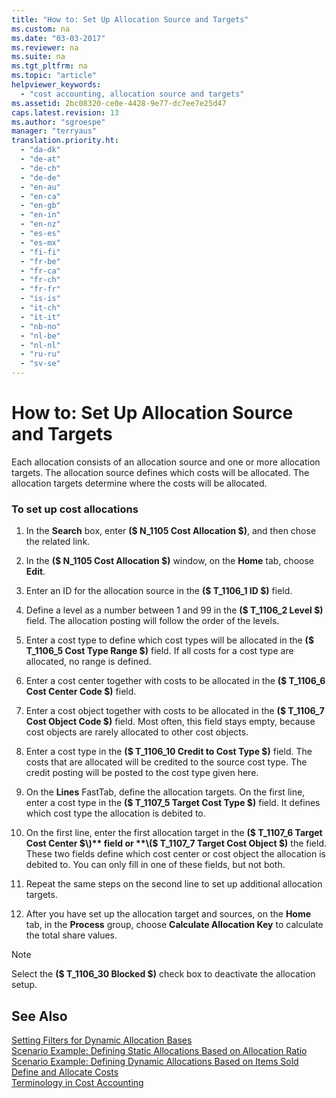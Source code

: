 ```yaml
---
title: "How to: Set Up Allocation Source and Targets"
ms.custom: na
ms.date: "03-03-2017"
ms.reviewer: na
ms.suite: na
ms.tgt_pltfrm: na
ms.topic: "article"
helpviewer_keywords: 
  - "cost accounting, allocation source and targets"
ms.assetid: 2bc08320-ce0e-4428-9e77-dc7ee7e25d47
caps.latest.revision: 13
ms.author: "sgroespe"
manager: "terryaus"
translation.priority.ht: 
  - "da-dk"
  - "de-at"
  - "de-ch"
  - "de-de"
  - "en-au"
  - "en-ca"
  - "en-gb"
  - "en-in"
  - "en-nz"
  - "es-es"
  - "es-mx"
  - "fi-fi"
  - "fr-be"
  - "fr-ca"
  - "fr-ch"
  - "fr-fr"
  - "is-is"
  - "it-ch"
  - "it-it"
  - "nb-no"
  - "nl-be"
  - "nl-nl"
  - "ru-ru"
  - "sv-se"
---
```

# How to: Set Up Allocation Source and Targets
Each allocation consists of an allocation source and one or more allocation targets. The allocation source defines which costs will be allocated. The allocation targets determine where the costs will be allocated.  
  
### To set up cost allocations  
  
1.  In the **Search** box, enter **\($ N\_1105 Cost Allocation $\)**, and then chose the related link.  
  
2.  In the **\($ N\_1105 Cost Allocation $\)** window, on the **Home** tab, choose **Edit**.  
  
3.  Enter an ID for the allocation source in the **\($ T\_1106\_1 ID $\)** field.  
  
4.  Define a level as a number between 1 and 99 in the **\($ T\_1106\_2 Level $\)** field. The allocation posting will follow the order of the levels.  
  
5.  Enter a cost type to define which cost types will be allocated in the **\($ T\_1106\_5 Cost Type Range $\)** field. If all costs for a cost type are allocated, no range is defined.  
  
6.  Enter a cost center together with costs to be allocated in the **\($ T\_1106\_6 Cost Center Code $\)** field.  
  
7.  Enter a cost object together with costs to be allocated in the **\($ T\_1106\_7 Cost Object Code $\)** field. Most often, this field stays empty, because cost objects are rarely allocated to other cost objects.  
  
8.  Enter a cost type in the **\($ T\_1106\_10 Credit to Cost Type $\)** field. The costs that are allocated will be credited to the source cost type. The credit posting will be posted to the cost type given here.  
  
9. On the **Lines** FastTab, define the allocation targets. On the first line, enter a cost type in the **\($ T\_1107\_5 Target Cost Type $\)** field. It defines which cost type the allocation is debited to.  
  
10. On the first line, enter the first allocation target in the **\($ T\_1107\_6 Target Cost Center $\)** field or **\($ T\_1107\_7 Target Cost Object $\)** the field. These two fields define which cost center or cost object the allocation is debited to. You can only fill in one of these fields, but not both.  
  
11. Repeat the same steps on the second line to set up additional allocation targets.  
  
12. After you have set up the allocation target and sources, on the **Home** tab, in the **Process** group, choose **Calculate Allocation Key** to calculate the total share values.  
  
> [!NOTE]  
>  Select the **\($ T\_1106\_30 Blocked $\)** check box to deactivate the allocation setup.  
  
## See Also  
 [Setting Filters for Dynamic Allocation Bases](../Finance/setting-filters-for-dynamic-allocation-bases.md)   
 [Scenario Example: Defining Static Allocations Based on Allocation Ratio](../Finance/scenario-example-defining-static-allocations-based-on-allocation-ratio.md)   
 [Scenario Example: Defining Dynamic Allocations Based on Items Sold](../Finance/scenario-example-defining-dynamic-allocations-based-on-items-sold.md)   
 [Define and Allocate Costs](../Finance/define-and-allocate-costs.md)   
 [Terminology in Cost Accounting](../Finance/terminology-in-cost-accounting.md)